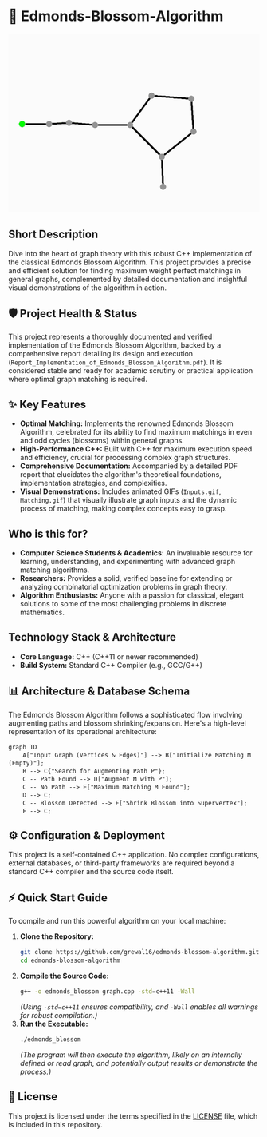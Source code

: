 # 🚀 Edmonds-Blossom-Algorithm

<p align="center"><img src="./Matching.gif" alt="Edmonds Blossom Algorithm in action" width="700"></p>

## Short Description
Dive into the heart of graph theory with this robust C++ implementation of the classical Edmonds Blossom Algorithm. This project provides a precise and efficient solution for finding maximum weight perfect matchings in general graphs, complemented by detailed documentation and insightful visual demonstrations of the algorithm in action.

## 🛡️ Project Health & Status
This project represents a thoroughly documented and verified implementation of the Edmonds Blossom Algorithm, backed by a comprehensive report detailing its design and execution (`Report_Implementation_of_Edmonds_Blossom_Algorithm.pdf`). It is considered stable and ready for academic scrutiny or practical application where optimal graph matching is required.

## ✨ Key Features
*   **Optimal Matching:** Implements the renowned Edmonds Blossom Algorithm, celebrated for its ability to find maximum matchings in even and odd cycles (blossoms) within general graphs.
*   **High-Performance C++:** Built with C++ for maximum execution speed and efficiency, crucial for processing complex graph structures.
*   **Comprehensive Documentation:** Accompanied by a detailed PDF report that elucidates the algorithm's theoretical foundations, implementation strategies, and complexities.
*   **Visual Demonstrations:** Includes animated GIFs (`Inputs.gif`, `Matching.gif`) that visually illustrate graph inputs and the dynamic process of matching, making complex concepts easy to grasp.

## Who is this for?
*   **Computer Science Students & Academics:** An invaluable resource for learning, understanding, and experimenting with advanced graph matching algorithms.
*   **Researchers:** Provides a solid, verified baseline for extending or analyzing combinatorial optimization problems in graph theory.
*   **Algorithm Enthusiasts:** Anyone with a passion for classical, elegant solutions to some of the most challenging problems in discrete mathematics.

## Technology Stack & Architecture
*   **Core Language:** C++ (C++11 or newer recommended)
*   **Build System:** Standard C++ Compiler (e.g., GCC/G++)

## 📊 Architecture & Database Schema
The Edmonds Blossom Algorithm follows a sophisticated flow involving augmenting paths and blossom shrinking/expansion. Here's a high-level representation of its operational architecture:

```mermaid
graph TD
    A["Input Graph (Vertices & Edges)"] --> B["Initialize Matching M (Empty)"];
    B --> C{"Search for Augmenting Path P"};
    C -- Path Found --> D["Augment M with P"];
    C -- No Path --> E["Maximum Matching M Found"];
    D --> C;
    C -- Blossom Detected --> F["Shrink Blossom into Supervertex"];
    F --> C;
```

## ⚙️ Configuration & Deployment
This project is a self-contained C++ application. No complex configurations, external databases, or third-party frameworks are required beyond a standard C++ compiler and the source code itself.

## ⚡ Quick Start Guide
To compile and run this powerful algorithm on your local machine:

1.  **Clone the Repository:**
    ```bash
    git clone https://github.com/grewal16/edmonds-blossom-algorithm.git
    cd edmonds-blossom-algorithm
    ```
2.  **Compile the Source Code:**
    ```bash
    g++ -o edmonds_blossom graph.cpp -std=c++11 -Wall
    ```
    *(Using `-std=c++11` ensures compatibility, and `-Wall` enables all warnings for robust compilation.)*
3.  **Run the Executable:**
    ```bash
    ./edmonds_blossom
    ```
    *(The program will then execute the algorithm, likely on an internally defined or read graph, and potentially output results or demonstrate the process.)*

## 📜 License
This project is licensed under the terms specified in the [LICENSE](LICENSE) file, which is included in this repository.